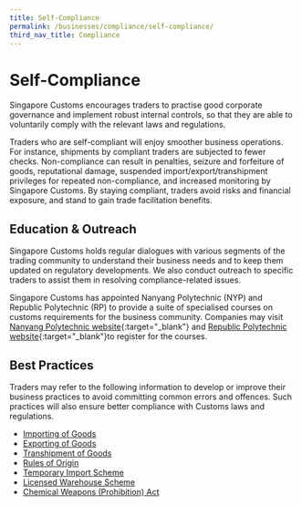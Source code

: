 ```yaml
---
title: Self-Compliance 
permalink: /businesses/compliance/self-compliance/
third_nav_title: Compliance
---
```


# Self-Compliance

Singapore Customs encourages traders to practise good corporate governance and implement robust internal controls, so that they are able to voluntarily comply with the relevant laws and regulations.

Traders who are self-compliant will enjoy smoother business operations. For instance, shipments by compliant traders are subjected to fewer checks. Non-compliance can result in penalties, seizure and forfeiture of goods, reputational damage, suspended import/export/transhipment privileges for repeated non-compliance, and increased monitoring by Singapore Customs. By staying compliant, traders avoid risks and financial exposure, and stand to gain trade facilitation benefits.

## Education & Outreach

Singapore Customs holds regular dialogues with various segments of the trading community to understand their business needs and to keep them updated on regulatory developments. We also conduct outreach to specific traders to assist them in resolving compliance-related issues.

Singapore Customs has appointed Nanyang Polytechnic (NYP) and Republic Polytechnic (RP) to provide a suite of specialised courses on customs requirements for the business community. Companies may visit [Nanyang Polytechnic website](https://www.nyp.edu.sg/schools/sbm/lifelong-learning.html?id=other-short-courses){:target="_blank"}
and [Republic Polytechnic website](https://www.rp.edu.sg/ace/course-summary?searchKeyword=customs){:target="_blank"}to register for the courses. 
 

## Best Practices

Traders may refer to the following information to develop or improve their business practices to avoid committing common errors and offences. Such practices will also ensure better compliance with Customs laws and regulations.

-   [Importing of Goods](/businesses/importing-goods/import-procedures/)
-   [Exporting of Goods](/businesses/exporting-goods/export-procedures)
-   [Transhipment of Goods](/businesses/transhipping-goods/transhipment-procedures)
-   [Rules of Origin](/businesses/certificates-of-origin/overview)
-   [Temporary Import Scheme](/businesses/importing-goods/temporary-import-scheme)
-   [Licensed Warehouse Scheme](/businesses/customs-schemes-licences-framework/licensed-warehouse-scheme)
-   [Chemical Weapons (Prohibition) Act](/businesses/chemical-weapons-convention/offences)

